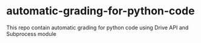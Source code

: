 # automatic-grading-for-python-code
This repo contain automatic grading for python code using Drive API and Subprocess module
